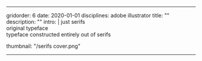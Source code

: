 ---

gridorder: 6
date: 2020-01-01
disciplines: adobe illustrator
title: ""
description: ""
intro: |
 just serifs <br>
 original typeface <br>
 typeface constructed entirely out of serifs

thumbnail: "/serifs cover.png"

---